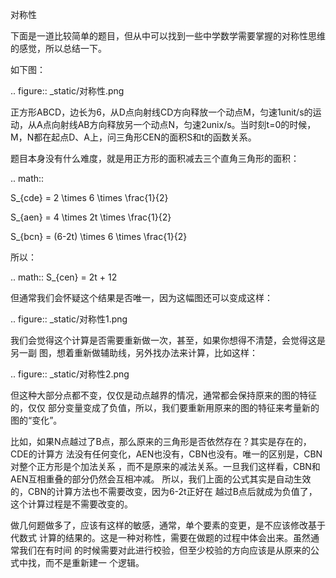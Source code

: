    
对称性

下面是一道比较简单的题目，但从中可以找到一些中学数学需要掌握的对称性思维的感觉，所以总结一下。

如下图：

  .. figure:: _static/对称性.png

正方形ABCD，边长为6，从D点向射线CD方向释放一个动点M，匀速1unit/s的运动，从A点向射线AB方向释放另一个动点N，匀速2unix/s。当时刻t=0的时候，M，N都在起点D、A上，问三角形CEN的面积S和t的函数关系。

题目本身没有什么难度，就是用正方形的面积减去三个直角三角形的面积：

  .. math::

  S_{cde} = 2 \times 6 \times \frac{1}{2}

  S_{aen} = 4 \times 2t \times \frac{1}{2}

  S_{bcn} = (6-2t) \times 6 \times \frac{1}{2}

所以：

  .. math:: S_{cen} = 2t + 12

但通常我们会怀疑这个结果是否唯一，因为这幅图还可以变成这样：

  .. figure:: _static/对称性1.png

我们会觉得这个计算是否需要重新做一次，甚至，如果你想得不清楚，会觉得这是另一副
图，想着重新做辅助线，另外找办法来计算，比如这样：

  .. figure:: _static/对称性2.png

但这种大部分点都不变，仅仅是动点越界的情况，通常都会保持原来的图的特征的，仅仅
部分变量变成了负值，所以，我们要重新用原来的图的特征来考量新的图的“变化”。

比如，如果N点越过了B点，那么原来的三角形是否依然存在？其实是存在的，CDE的计算方
法没有任何变化，AEN也没有，CBN也没有。唯一的区别是，CBN对整个正方形是个加法关系
，而不是原来的减法关系。一旦我们这样看，CBN和AEN互相重叠的部分仍然会互相冲减。
所以，我们上面的公式其实是自动生效的，CBN的计算方法也不需要改变，因为6-2t正好在
越过B点后就成为负值了，这个计算过程是不需要改变的。

做几何题做多了，应该有这样的敏感，通常，单个要素的变更，是不应该修改基于代数式
计算的结果的。这是一种对称性，需要在做题的过程中体会出来。虽然通常我们在有时间
的时候需要对此进行校验，但至少校验的方向应该是从原来的公式中找，而不是重新建一
个逻辑。
